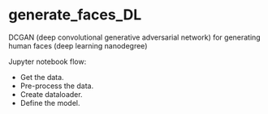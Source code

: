 # generate_faces_DL
 DCGAN (deep convolutional generative adversarial network) for generating human faces (deep learning nanodegree)  

Jupyter notebook flow:  

- Get the data.
- Pre-process the data.
- Create dataloader.
- Define the model.
